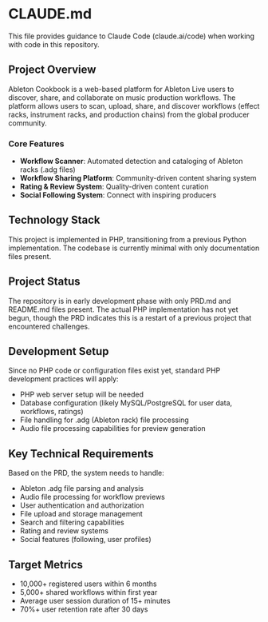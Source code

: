 # CLAUDE.md

This file provides guidance to Claude Code (claude.ai/code) when working with code in this repository.

## Project Overview

Ableton Cookbook is a web-based platform for Ableton Live users to discover, share, and collaborate on music production workflows. The platform allows users to scan, upload, share, and discover workflows (effect racks, instrument racks, and production chains) from the global producer community.

### Core Features
- **Workflow Scanner**: Automated detection and cataloging of Ableton racks (.adg files)
- **Workflow Sharing Platform**: Community-driven content sharing system  
- **Rating & Review System**: Quality-driven content curation
- **Social Following System**: Connect with inspiring producers

## Technology Stack

This project is implemented in PHP, transitioning from a previous Python implementation. The codebase is currently minimal with only documentation files present.

## Project Status

The repository is in early development phase with only PRD.md and README.md files present. The actual PHP implementation has not yet begun, though the PRD indicates this is a restart of a previous project that encountered challenges.

## Development Setup

Since no PHP code or configuration files exist yet, standard PHP development practices will apply:
- PHP web server setup will be needed
- Database configuration (likely MySQL/PostgreSQL for user data, workflows, ratings)
- File handling for .adg (Ableton rack) file processing
- Audio file processing capabilities for preview generation

## Key Technical Requirements

Based on the PRD, the system needs to handle:
- Ableton .adg file parsing and analysis
- Audio file processing for workflow previews
- User authentication and authorization
- File upload and storage management
- Search and filtering capabilities
- Rating and review systems
- Social features (following, user profiles)

## Target Metrics

- 10,000+ registered users within 6 months
- 5,000+ shared workflows within first year  
- Average user session duration of 15+ minutes
- 70%+ user retention rate after 30 days